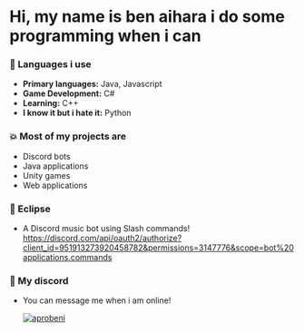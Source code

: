 # Hi, my name is ben aihara i do some programming when i can

### 🎲 Languages i use
- <strong>Primary languages:</strong> Java, Javascript
- <strong>Game Development:</strong> C#
- <strong>Learning:</strong> C++
- <strong>I know it but i hate it:</strong> Python

### 💥 Most of my projects are
- Discord bots
- Java applications
- Unity games
- Web applications

### 🦋 Eclipse 
- A Discord music bot using Slash commands!
  https://discord.com/api/oauth2/authorize?client_id=951913273920458782&permissions=3147776&scope=bot%20applications.commands

### 💬 My discord
- You can message me when i am online!
<a href="https://www.github.com/aprobeni"><p><img align="center" src="https://discord.c99.nl/widget/theme-4/458312026637336598.png" alt="aprobeni"/></a>
